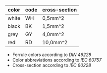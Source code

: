 color   | code      | cross-section
--------|-----------|--------------
white   | WH        |  0,5mm^2
black   | BK        |  1,5mm^2
grey    | GY        |  4,0mm^2
red     | RD        | 10,0mm^2

- Ferrule colors according to *DIN 46228*
- Color abbreviations according to *IEC 60757*
- Cross-section according to *IEC 60228*
 

